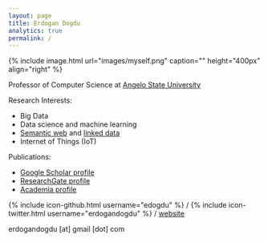 ```yaml
---
layout: page 
title: Erdogan Dogdu
analytics: true
permalink: / 
---
```

 
{% include image.html url="images/myself.png" caption="" height="400px" align="right" %} 
<style> img { filter: drop-shadow(8px 8px 8px #111); } </style>

Professor of Computer Science at <a href="https://www.angelo.edu/content/profiles/9482-erdoan-dodu" target="_new">Angelo State University</a>

Research Interests:
- Big Data
- Data science and machine learning
- <a href="https://www.w3.org/standards/semanticweb/" target="_blank">Semantic web</a> and <a href="http://linkeddata.org" target="_blank">linked data</a>
- Internet of Things (IoT)

Publications:
- <a href="https://scholar.google.com/citations?user=qf_m43MAAAAJ&hl=en" target="_blank">Google Scholar profile</a>
- <a href="https://www.researchgate.net/profile/Erdogan_Dogdu" target="_blank">ResearchGate profile</a>
- <a href="https://angelo.academia.edu/ErdoganDogdu" target="_blank">Academia profile</a>

{% include icon-github.html username="edogdu" %} /
{% include icon-twitter.html username="erdogandogdu" %} /
<i class='fa fa-fire'></i> <a href="http://edogdu.github.io">website</a>

<i class="fa fa-envelope" aria-hidden="true"></i> erdogandogdu [at] gmail [dot] com



